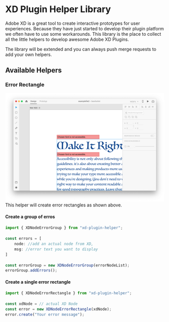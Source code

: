 # XD Plugin Helper Library

Adobe XD is a great tool to create interactive prototypes for user experiences. Because they have just started to develop their plugin platform we often have to use some workarounds. This library is the place to collect all the little helpers to develop awesome Adobe XD Plugins.

The library will be extended and you can always push merge requests to add your own helpers.

## Available Helpers

### Error Rectangle

![Adobe XD Error Rectangle Example](assets/error-rectangle.png "Adobe XD Error Rectangle Example")
This helper will create error rectangles as shown above.

#### Create a group of erros
```javascript
import { XDNodeErrorGroup } from "xd-plugin-helper";

const errors = [
    node: //add an actual node from XD,
    msg: //error text you want to display
]

const errorGroup = new XDNodeErrorGroup(errorNodeList);
errorGroup.addErrors();
```

#### Create a single error rectangle
```javascript
import { XDNodeErrorRectangle } from "xd-plugin-helper";

const xdNode = // actual XD Node
const error = new XDNodeErrorRectangle(xdNode);
error.create("Your error message");
```